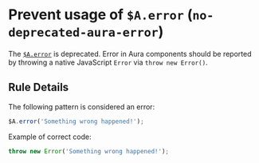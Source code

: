 # Prevent usage of `$A.error` (`no-deprecated-aura-error`)

The [`$A.error`](https://developer.salesforce.com/docs/atlas.en-us.lightning.meta/lightning/ref_jsapi_dollarA_error.htm) is deprecated. Error in Aura components should be reported by throwing a native JavaScript `Error` via `throw new Error()`.

## Rule Details

The following pattern is considered an error:

```js
$A.error('Something wrong happened!');
```

Example of correct code:

```js
throw new Error('Something wrong happened!');
```
